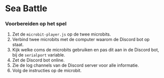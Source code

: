 # Sea Battle

### Voorbereiden op het spel

1. Zet de `microbit-player.js` op de twee microbits.
1. Verbind twee microbits met de computer waarom de Discord bot op staat.
1. Kijk welke coms de microbits gebruiken en pas dit aan in de Discord bot, bij de `serialport` variable.
1. Zet de Discord bot online.
1. Zie de log channels van de Discord server voor alle informatie.
1. Volg de instructies op de microbit.
